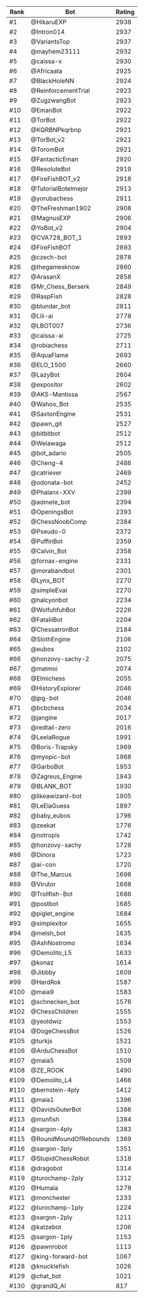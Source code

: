 Rank|Bot|Rating
---|---|---
#1|@HikaruEXP|2938
#2|@Intron014|2937
#3|@VariantsTop|2937
#4|@mayhem23111|2932
#5|@caissa-x|2930
#6|@Africaata|2925
#7|@BlackHoleNN|2924
#8|@ReinforcementTrial|2923
#9|@ZugzwangBot|2923
#10|@EmanBot|2922
#11|@TorBot|2922
#12|@KQRBNPkqrbnp|2921
#13|@TorBot_v2|2921
#14|@ToromBot|2921
#15|@FantacticEman|2920
#16|@ResoluteBot|2919
#17|@FireFishBOT_v2|2918
#18|@TutorialBotelmejor|2913
#19|@yorubachess|2911
#20|@TheFreshman1902|2908
#21|@MagnusEXP|2906
#22|@YoBot_v2|2904
#23|@CVA728_BOT_1|2893
#24|@FireFishBOT|2893
#25|@czech-bot|2878
#26|@thegamesknow|2860
#27|@ArasanX|2858
#28|@Mr_Chess_Berserk|2849
#29|@RaspFish|2828
#30|@blundar_bot|2811
#31|@Lili-ai|2778
#32|@LBOT007|2736
#33|@caissa-ai|2725
#34|@robiachess|2711
#35|@AquaFlame|2693
#36|@ELO_1500|2660
#37|@LazyBot|2604
#38|@expositor|2602
#39|@AKS-Mantissa|2567
#40|@Wahoo_Bot|2535
#41|@SaxtonEngine|2531
#42|@pawn_git|2527
#43|@bitbitbot|2512
#44|@Weiawaga|2512
#45|@bot_adario|2505
#46|@Cheng-4|2486
#47|@catriever|2469
#48|@odonata-bot|2452
#49|@Phalanx-XXV|2399
#50|@admete_bot|2394
#51|@OpeningsBot|2393
#52|@ChessNoobComp|2384
#53|@Pseudo-0|2372
#54|@PuffinBot|2359
#55|@Calvin_Bot|2358
#56|@fornax-engine|2331
#57|@morabandbot|2301
#58|@Lynx_BOT|2270
#59|@simpleEval|2270
#60|@halcyonbot|2234
#61|@WolfuhfuhBot|2226
#62|@FataliiBot|2204
#63|@ChessatronBot|2184
#64|@SlothEngine|2106
#65|@eubos|2102
#66|@honzovy-sachy-2|2075
#67|@matmoi|2074
#68|@Elmichess|2055
#69|@HistoryExplorer|2046
#70|@jpg-bot|2046
#71|@bcbchess|2034
#72|@jangine|2017
#73|@redtail-zero|2016
#74|@LeelaRogue|1991
#75|@Boris-Trapsky|1969
#76|@myopic-bot|1968
#77|@GarboBot|1953
#78|@Zagreus_Engine|1943
#79|@BLANK_BOT|1930
#80|@likeawizard-bot|1905
#81|@LeElaGuess|1897
#82|@baby_eubos|1796
#83|@zeekat|1776
#84|@notropis|1742
#85|@honzovy-sachy|1728
#86|@Dinora|1723
#87|@ai-con|1720
#88|@The_Marcus|1698
#89|@Virutor|1688
#90|@Trollfish-Bot|1686
#91|@postbot|1685
#92|@piglet_engine|1684
#93|@simplexitor|1655
#94|@melsh_bot|1635
#95|@AshNostromo|1634
#96|@Demolito_L5|1633
#97|@konaz|1614
#98|@Jibbby|1609
#99|@HardRok|1587
#100|@maia9|1583
#101|@schnecken_bot|1576
#102|@ChessChildren|1555
#103|@yeoldwiz|1553
#104|@DogeChessBot|1526
#105|@turkjs|1521
#106|@ArduChessBot|1510
#107|@maia5|1509
#108|@ZE_ROOK|1490
#109|@Demolito_L4|1466
#110|@bernstein-4ply|1412
#111|@maia1|1396
#112|@DavidsGuterBot|1386
#113|@munfish|1384
#114|@sargon-4ply|1383
#115|@RoundMoundOfRebounds|1369
#116|@sargon-3ply|1351
#117|@StupidChessRobot|1318
#118|@dragobot|1314
#119|@turochamp-2ply|1312
#120|@Humaia|1278
#121|@monchester|1233
#122|@turochamp-1ply|1224
#123|@sargon-2ply|1211
#124|@katzebot|1206
#125|@sargon-1ply|1153
#126|@pawnrobot|1113
#127|@king-forward-bot|1067
#128|@knucklefish|1026
#129|@chat_bot|1021
#130|@grandQ_AI|817
